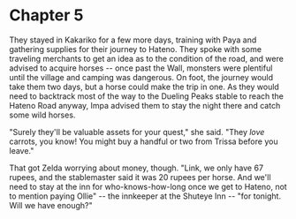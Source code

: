 Chapter 5
============================

They stayed in Kakariko for a few more days, training with Paya and gathering supplies for their journey to Hateno. They spoke with some traveling merchants to get an idea as to the condition of the road, and were advised to acquire horses -- once past the Wall, monsters were plentiful until the village and camping was dangerous. On foot, the journey would take them two days, but a horse could make the trip in one. As they would need to backtrack most of the way to the Dueling Peaks stable to reach the Hateno Road anyway, Impa advised them to stay the night there and catch some wild horses.

"Surely they'll be valuable assets for your quest," she said. "They _love_ carrots, you know! You might buy a handful or two from Trissa before you leave."

That got Zelda worrying about money, though. "Link, we only have 67 rupees, and the stablemaster said it was 20 rupees per horse. And we'll need to stay at the inn for who-knows-how-long once we get to Hateno, not to mention paying Ollie" -- the innkeeper at the Shuteye Inn --  "for tonight. Will we have enough?"

